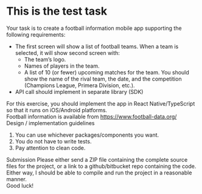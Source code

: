 # This is the test task

Your task is to create a football information mobile app supporting the following requirements:
- The first screen will show a list of football teams. When a team is selected, it will show second screen with:
  - The team’s logo.
  - Names of players in the team.
  - A list of 10 (or fewer) upcoming matches for the team. You should show the name of the rival team, the date, and the competition (Champions League, Primera Division, etc.).
- API call should implement in separate library (SDK)

For this exercise, you should implement the app in React Native/TypeScript so that it runs on iOS/Android platforms.  
Football information is available from https://www.football-data.org/  
Design / implementation guidelines
  1. You can use whichever packages/components you want.
  2. You do not have to write tests.
  3. Pay attention to clean code.

Submission
Please either send a ZIP file containing the complete source files for the project, or a link to a github/bitbucket repo containing the code. Either way, I should be able to compile and run the project in a reasonable manner.  
Good luck! 
